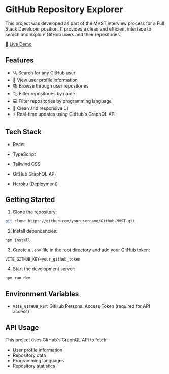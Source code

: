 # GitHub Repository Explorer

This project was developed as part of the MVST interview process for a Full Stack Developer position. It provides a clean and efficient interface to search and explore GitHub users and their repositories.

🔗 [Live Demo](https://github-mvst-21b43fc3bf42.herokuapp.com/)

## Features

- 🔍 Search for any GitHub user
- 👤 View user profile information
- 📚 Browse through user repositories
- 🏷️ Filter repositories by name
- 💻 Filter repositories by programming language
- 🎨 Clean and responsive UI
- ⚡ Real-time updates using GitHub's GraphQL API

## Tech Stack

- React
- TypeScript
- Tailwind CSS
- GitHub GraphQL API

- Heroku (Deployment)

## Getting Started

1. Clone the repository:
```bash
git clone https://github.com/yourusername/Github-MVST.git
```

2. Install dependencies:
```bash
npm install
```

3. Create a `.env` file in the root directory and add your GitHub token:
```
VITE_GITHUB_KEY=your_github_token
```

4. Start the development server:
```bash
npm run dev
```

## Environment Variables

- `VITE_GITHUB_KEY`: GitHub Personal Access Token (required for API access)

## API Usage

This project uses GitHub's GraphQL API to fetch:
- User profile information
- Repository data
- Programming languages
- Repository statistics
